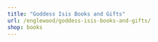 ```yaml
---
title: "Goddess Isis Books and Gifts"
url: /englewood/goddess-isis-books-and-gifts/
shop: books
---
```

